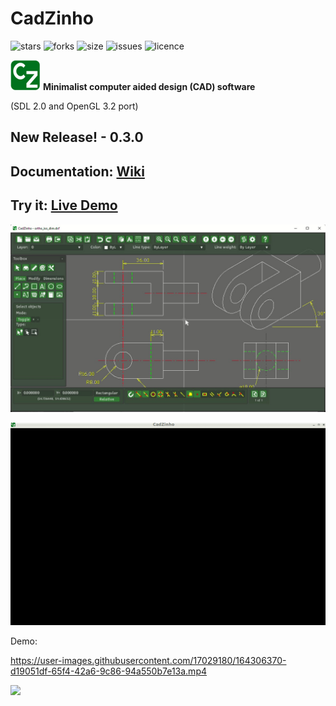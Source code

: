 # CadZinho

![stars](https://img.shields.io/github/stars/zecruel/CadZinho)
![forks](https://img.shields.io/github/forks/zecruel/CadZinho)
![size](https://img.shields.io/github/repo-size/zecruel/CadZinho)
![issues](https://img.shields.io/github/issues/zecruel/CadZinho)
![licence](https://img.shields.io/github/license/zecruel/CadZinho)

![CadZinho](/logo_48.png) **Minimalist computer aided design (CAD) software**

(SDL 2.0 and OpenGL 3.2 port)

## New Release! - 0.3.0
## Documentation: [**Wiki**](https://github.com/zecruel/CadZinho/wiki)
## Try it: [**Live Demo**](https://github.com/zecruel/CadZinho-in-browser)

![Screen shot](/screenshot.png)

![view](/view.gif)

Demo:


https://user-images.githubusercontent.com/17029180/164306370-d19051df-65f4-42a6-9c86-94a550b7e13a.mp4

[![](https://www.paypalobjects.com/en_US/i/btn/btn_donate_SM.gif)](https://www.paypal.com/donate/?business=ECPCH6HWFKNGS&no_recurring=0&currency_code=BRL)
